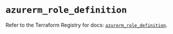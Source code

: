 # `azurerm_role_definition`

Refer to the Terraform Registry for docs: [`azurerm_role_definition`](https://registry.terraform.io/providers/hashicorp/azurerm/4.20.0/docs/resources/role_definition).
